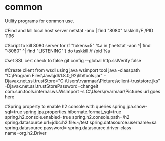 # common
Utility programs for common use.

#Find and kill local host server
netstat -ano | find "8080"
taskkill /F /PID 1196

#Script to kill 8080 server
for /f "tokens=5" %a in ('netstat -aon ^| find ":8080" ^| find "LISTENING"') do taskkill /f /pid %a

#set SSL cert check to false
git config --global http.sslVerify false

#Create client from wsdl using java wsimport tool
java -classpath "C:\Program Files\Java\jdk1.8.0_92\lib\tools.jar" -Djavax.net.ssl.trustStore="C:\\Users\\rvarmaar\\Pictures\\client-truststore.jks" -Djavax.net.ssl.trustStorePassword=changeit com.sun.tools.internal.ws.WsImport -s C:\\Users\\rvarmaar\\Pictures 
url goes here


#Spring property to enable h2 console with queries
spring.jpa.show-sql=true
spring.jpa.properties.hibernate.format_sql=true
spring.h2.console.enabled=true
spring.h2.console.path=/h2
spring.datasource.url=jdbc:h2:file:~/test
spring.datasource.username=sa
spring.datasource.password=
spring.datasource.driver-class-name=org.h2.Driver
